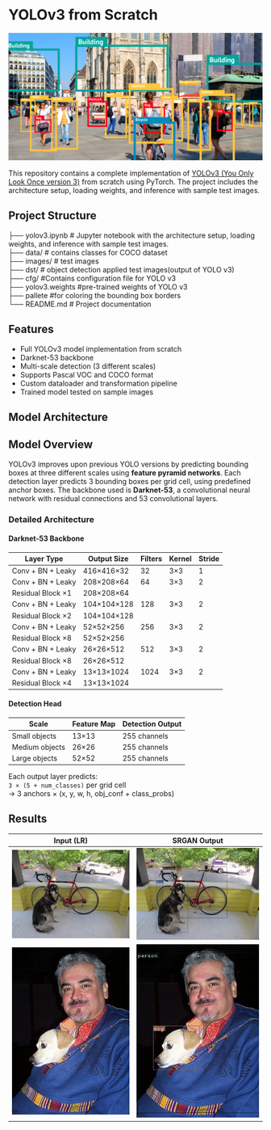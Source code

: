 # YOLOv3 from Scratch

![YOLO Logo](./images/yolo.jpeg)

This repository contains a complete implementation of [YOLOv3 (You Only Look Once version 3)](https://pjreddie.com/darknet/yolo/) from scratch using PyTorch. The project includes the architecture setup, loading weights, and inference with sample test images.

## Project Structure

├── yolov3.ipynb # Jupyter notebook with the architecture setup, loading weights, and inference with sample test images.<br>
├── data/ # contains classes for COCO dataset<br>
├── images/ # test images<br>
├── dst/ # object detection applied test images(output of YOLO v3)<br>
├── cfg/ #Contains configuration file for YOLO v3<br>
├── yolov3.weights #pre-trained weights of YOLO v3<br>
├── pallete #for coloring the bounding box borders<br>
└── README.md # Project documentation<br>

## Features

- Full YOLOv3 model implementation from scratch
- Darknet-53 backbone
- Multi-scale detection (3 different scales)
- Supports Pascal VOC and COCO format
- Custom dataloader and transformation pipeline
- Trained model tested on sample images

## Model Architecture

## Model Overview

YOLOv3 improves upon previous YOLO versions by predicting bounding boxes at three different scales using **feature pyramid networks**. Each detection layer predicts 3 bounding boxes per grid cell, using predefined anchor boxes. The backbone used is **Darknet-53**, a convolutional neural network with residual connections and 53 convolutional layers.

### Detailed Architecture

#### **Darknet-53 Backbone**

| Layer Type        | Output Size | Filters | Kernel | Stride |
| ----------------- | ----------- | ------- | ------ | ------ |
| Conv + BN + Leaky | 416×416×32  | 32      | 3×3    | 1      |
| Conv + BN + Leaky | 208×208×64  | 64      | 3×3    | 2      |
| Residual Block ×1 | 208×208×64  |         |        |        |
| Conv + BN + Leaky | 104×104×128 | 128     | 3×3    | 2      |
| Residual Block ×2 | 104×104×128 |         |        |        |
| Conv + BN + Leaky | 52×52×256   | 256     | 3×3    | 2      |
| Residual Block ×8 | 52×52×256   |         |        |        |
| Conv + BN + Leaky | 26×26×512   | 512     | 3×3    | 2      |
| Residual Block ×8 | 26×26×512   |         |        |        |
| Conv + BN + Leaky | 13×13×1024  | 1024    | 3×3    | 2      |
| Residual Block ×4 | 13×13×1024  |         |        |        |

#### **Detection Head**

| Scale          | Feature Map | Detection Output |
| -------------- | ----------- | ---------------- |
| Small objects  | 13×13       | 255 channels     |
| Medium objects | 26×26       | 255 channels     |
| Large objects  | 52×52       | 255 channels     |

Each output layer predicts:  
`3 × (5 + num_classes)` per grid cell  
→ 3 anchors × (x, y, w, h, obj_conf + class_probs)

## Results

| Input (LR)                                  | SRGAN Output                                  |
| ------------------------------------------- | --------------------------------------------- |
| ![original image](images/dog-cycle-car.png) | ![object detected](dst/det_dog-cycle-car.png) |
| ![original image](images/000001.jpg)        | ![object detected](dst/det_000001.jpg)        |

